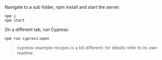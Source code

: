 Navigate to a sub folder, npm install and start the server.

```
npm i
npm start
```
On a different tab, run Cypress:
```
npm run cypress:open
```

> cypress-example-recipes is a bit different: for details refer to its own readme.